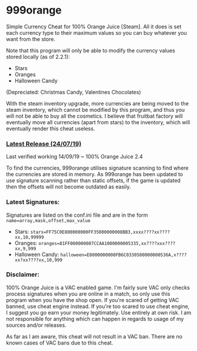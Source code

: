 # 999orange
Simple Currency Cheat for 100% Orange Juice [Steam]. All it does is set each currency type to their maximum values so you can buy whatever you want from the store. 

Note that this program will only be able to modify the currency values stored locally (as of 2.2.1):
- Stars
- Oranges
- Halloween Candy

(Depreciated: Christmas Candy, Valentines Chocolates)

With the steam inventory upgrade, more currencies are being moved to the steam inventory, which cannot be modified by this program, and thus you will not be able to buy all the cosmetics. I believe that fruitbat factory will eventually move all currencies (apart from stars) to the inventory, which will eventually render this cheat useless.

### [Latest Release (24/07/19)](https://github.com/tsuneko/Orange-Juice/releases/download/2.2.1/999percent.zip)
Last verified working 14/09/19 ~ 100% Orange Juice 2.4

To find the currencies, 999orange utilises signature scanning to find where the currencies are stored in memory. As 999orange has been updated to use signature scanning rather than static offsets, if the game is updated then the offsets will not become outdated as easily.

### Latest Signatures:
Signatures are listed on the conf.ini file and are in the form `name=array,mask,offset,max_value`
- Stars: `stars=FF75C0E800000000FF35000000008BB3,xxxx????xx????xx,10,99999`
- Oranges: `oranges=81FF000000007CCAA1000000005335,xx????xxx????xx,9,999`
- Halloween Candy: `halloween=E8000000000FB6C0330500000000536A,x????xx?xx????xx,10,999`

### Disclaimer:

100% Orange Juice is a VAC enabled game. I'm fairly sure VAC only checks process signatures when you are online in a match, so only use this program when you have the shop open. If you're scared of getting VAC banned, use cheat engine instead. If you're too scared to use cheat engine, I suggest you go earn your money legitimately.  Use entirely at own risk. I am not responsible for anything which can happen in regards to usage of my sources and/or releases.

As far as I am aware, this cheat will not result in a VAC ban. There are no known cases of VAC bans due to this cheat.
